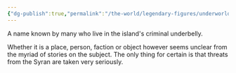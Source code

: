 ```yaml
---
{"dg-publish":true,"permalink":"/the-world/legendary-figures/underworld/syran/"}
---
```


A name known by many who live in the island's criminal underbelly.

Whether it is a place, person, faction or object however seems unclear from the myriad of stories on the subject. The only thing for certain is that threats from the Syran are taken very seriously.